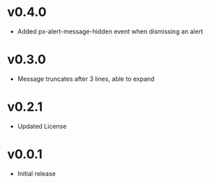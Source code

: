 v0.4.0
==================
* Added px-alert-message-hidden event when dismissing an alert

v0.3.0
==================
* Message truncates after 3 lines, able to expand

v0.2.1
================
* Updated License

v0.0.1
==================
* Initial release
